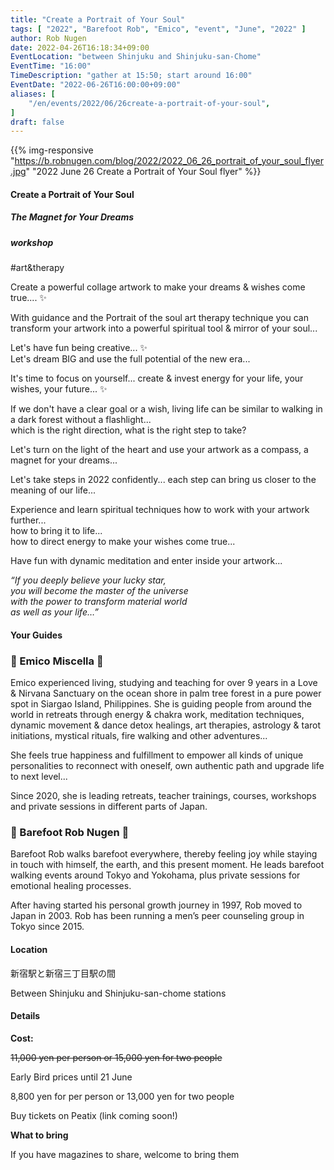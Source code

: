 ```yaml
---
title: "Create a Portrait of Your Soul"
tags: [ "2022", "Barefoot Rob", "Emico", "event", "June", "2022" ]
author: Rob Nugen
date: 2022-04-26T16:18:34+09:00
EventLocation: "between Shinjuku and Shinjuku-san-Chome"
EventTime: "16:00"
TimeDescription: "gather at 15:50; start around 16:00"
EventDate: "2022-06-26T16:00:00+09:00"
aliases: [
    "/en/events/2022/06/26create-a-portrait-of-your-soul",
]
draft: false
---
```


{{% img-responsive "https://b.robnugen.com/blog/2022/2022_06_26_portrait_of_your_soul_flyer.jpg" "2022 June 26 Create a Portrait of Your Soul flyer" %}}


#### Create a Portrait of Your Soul

##### The Magnet for Your Dreams

##### workshop

 #art&therapy

Create a powerful collage artwork to make your dreams & wishes come true.... ✨

With guidance and the Portrait of the soul art therapy technique you can
transform your artwork into a powerful spiritual tool & mirror of your soul...

Let's have fun being creative... ✨
<br>Let's dream BIG and use the full potential of the new era...

It's time to focus on yourself... create & invest energy for your life,
your wishes, your future... ✨

If we don't have a clear goal or a wish, living life can be similar
to walking in a dark forest without a flashlight...
<br>which is the right direction, what is the right step to take?

Let's turn on the light of the heart and use
your artwork as a compass, a magnet for your dreams...

Let's take steps in 2022 confidently...
each step can bring us closer to the meaning of our life...

Experience and learn spiritual techniques how to work with your artwork further...
<br>how to bring it to life...
<br>how to direct energy to make your wishes come true...

Have fun with dynamic meditation and enter inside your artwork...

*“If you deeply believe your lucky star,*
<br>*you will become the master of the universe*
<br>*with the power to transform material world*
<br>*as well as your life…”*

#### Your Guides

### 🙏 Emico Miscella 🙏

Emico experienced living, studying and teaching for over 9 years in a Love & Nirvana Sanctuary on the ocean shore in palm tree forest in a pure power spot in Siargao Island, Philippines. She is guiding people from around the world in retreats through energy & chakra work, meditation techniques, dynamic movement & dance detox healings, art therapies, astrology & tarot initiations, mystical rituals, fire walking and other adventures...

She feels true happiness and fulfillment to empower all kinds of unique personalities to reconnect with oneself, own authentic path and upgrade life to next level...

Since 2020, she is leading retreats, teacher trainings, courses, workshops and private sessions in different parts of Japan.

### 🐾 Barefoot Rob Nugen 🐾

Barefoot Rob walks barefoot everywhere, thereby feeling joy
while staying in touch with himself, the earth, and this present moment.
He leads barefoot walking events around Tokyo and Yokohama,
plus private sessions for emotional healing processes.

After having started his personal growth journey in 1997,
Rob moved to Japan in 2003. Rob has been running a men’s
peer counseling group in Tokyo since 2015.

#### Location

新宿駅と新宿三丁目駅の間

Between Shinjuku and Shinjuku-san-chome stations

#### Details

**Cost:**

~~11,000 yen per person or 15,000 yen for two people~~

Early Bird prices until 21 June

8,800 yen for per person or 13,000 yen for two people

Buy tickets on Peatix (link coming soon!)

**What to bring**

If you have magazines to share, welcome to bring them
